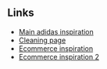 ## Links

- [Main adidas inspiration](https://www.figma.com/file/VLFWedezWD4KjaUROshfKk/landing-page-for-Adidas-website-%7C-iMac-mockup-%7C-UI-DESIGN-(Community)?node-id=0%3A1)
- [Cleaning page](https://www.behance.net/gallery/116094543/maintenance-service-home-page)
- [Ecommerce inspiration](https://www.xdguru.com/electronics-ecommerce-xd-app-template/)
- [Ecommerce inspiration 2](https://www.xdguru.com/misto-xd-ecommerce-website-template/)